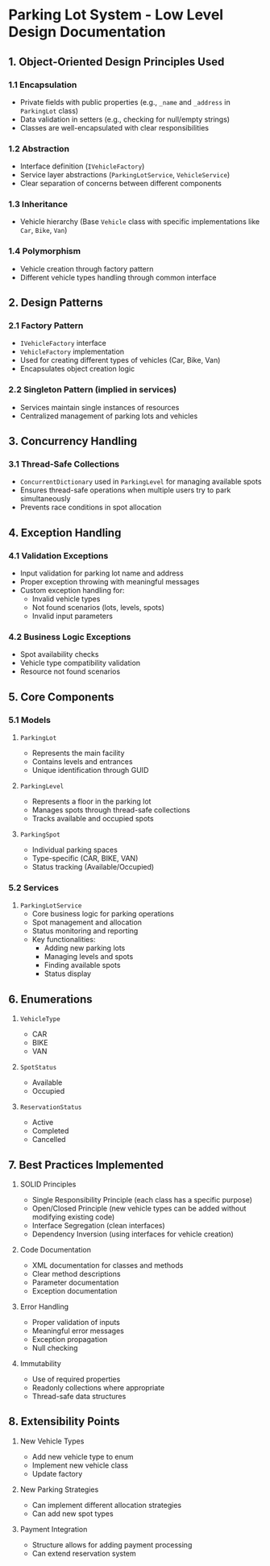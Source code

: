 # Parking Lot System - Low Level Design Documentation

## 1. Object-Oriented Design Principles Used

### 1.1 Encapsulation
- Private fields with public properties (e.g., `_name` and `_address` in `ParkingLot` class)
- Data validation in setters (e.g., checking for null/empty strings)
- Classes are well-encapsulated with clear responsibilities

### 1.2 Abstraction
- Interface definition (`IVehicleFactory`)
- Service layer abstractions (`ParkingLotService`, `VehicleService`)
- Clear separation of concerns between different components

### 1.3 Inheritance
- Vehicle hierarchy (Base `Vehicle` class with specific implementations like `Car`, `Bike`, `Van`)

### 1.4 Polymorphism
- Vehicle creation through factory pattern
- Different vehicle types handling through common interface

## 2. Design Patterns

### 2.1 Factory Pattern
- `IVehicleFactory` interface
- `VehicleFactory` implementation
- Used for creating different types of vehicles (Car, Bike, Van)
- Encapsulates object creation logic

### 2.2 Singleton Pattern (implied in services)
- Services maintain single instances of resources
- Centralized management of parking lots and vehicles

## 3. Concurrency Handling

### 3.1 Thread-Safe Collections
- `ConcurrentDictionary` used in `ParkingLevel` for managing available spots
- Ensures thread-safe operations when multiple users try to park simultaneously
- Prevents race conditions in spot allocation

## 4. Exception Handling

### 4.1 Validation Exceptions
- Input validation for parking lot name and address
- Proper exception throwing with meaningful messages
- Custom exception handling for:
  - Invalid vehicle types
  - Not found scenarios (lots, levels, spots)
  - Invalid input parameters

### 4.2 Business Logic Exceptions
- Spot availability checks
- Vehicle type compatibility validation
- Resource not found scenarios

## 5. Core Components

### 5.1 Models
1. `ParkingLot`
   - Represents the main facility
   - Contains levels and entrances
   - Unique identification through GUID

2. `ParkingLevel`
   - Represents a floor in the parking lot
   - Manages spots through thread-safe collections
   - Tracks available and occupied spots

3. `ParkingSpot`
   - Individual parking spaces
   - Type-specific (CAR, BIKE, VAN)
   - Status tracking (Available/Occupied)

### 5.2 Services

1. `ParkingLotService`
   - Core business logic for parking operations
   - Spot management and allocation
   - Status monitoring and reporting
   - Key functionalities:
     - Adding new parking lots
     - Managing levels and spots
     - Finding available spots
     - Status display

## 6. Enumerations

1. `VehicleType`
   - CAR
   - BIKE
   - VAN

2. `SpotStatus`
   - Available
   - Occupied

3. `ReservationStatus`
   - Active
   - Completed
   - Cancelled

## 7. Best Practices Implemented

1. SOLID Principles
   - Single Responsibility Principle (each class has a specific purpose)
   - Open/Closed Principle (new vehicle types can be added without modifying existing code)
   - Interface Segregation (clean interfaces)
   - Dependency Inversion (using interfaces for vehicle creation)

2. Code Documentation
   - XML documentation for classes and methods
   - Clear method descriptions
   - Parameter documentation
   - Exception documentation

3. Error Handling
   - Proper validation of inputs
   - Meaningful error messages
   - Exception propagation
   - Null checking

4. Immutability
   - Use of required properties
   - Readonly collections where appropriate
   - Thread-safe data structures

## 8. Extensibility Points

1. New Vehicle Types
   - Add new vehicle type to enum
   - Implement new vehicle class
   - Update factory

2. New Parking Strategies
   - Can implement different allocation strategies
   - Can add new spot types

3. Payment Integration
   - Structure allows for adding payment processing
   - Can extend reservation system
